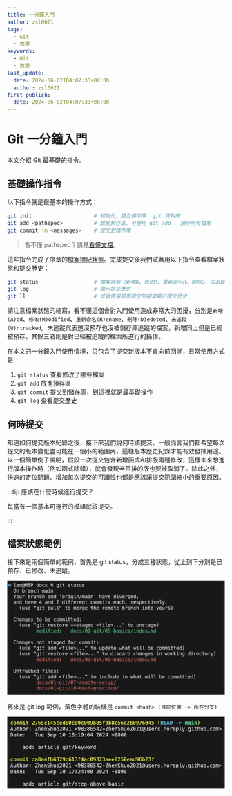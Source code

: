 ```yaml
---
title: 一分鐘入門
author: zsl0621
tags:
  - Git
  - 教學
keywords:
  - Git
  - 教學
last_update:
  date: 2024-06-02T04:07:33+08:00
  author: zsl0621
first_publish:
  date: 2024-06-02T04:07:33+08:00
---
```


# Git 一分鐘入門

本文介紹 Git 最基礎的指令。

## 基礎操作指令

以下指令就是最基本的操作方式：

```sh
git init                    # 初始化，建立儲存庫 .git 資料夾
git add <pathspec>          # 放到預存區，可使用 git add . 預存所有檔案
git commit -m <messages>    # 提交到儲存庫
```

> 看不懂 pathspec？請見[看懂文檔](../preliminaries/read-git-docs#pathspec)。

這些指令完成了序章的[檔案標記狀態](../preliminaries/basic-knowledge#概念)。完成提交後我們試著用以下指令查看檔案狀態和提交歷史：

```sh
git status                  # 檔案狀態（新增A、修改M、重新命名R、刪除D、未追蹤U）
git log                     # 顯示提交歷史
git ll                      # 或者使用前面設定的縮寫顯示提交歷史
```

請注意檔案狀態的縮寫，看不懂這個會對入門使用造成非常大的困擾，分別是`新增(A)dd`、`修改(M)odified`、`重新命名(R)ename`、`刪除(D)edeted`、`未追蹤(U)ntracked`。未追蹤代表還沒預存也沒被儲存庫追蹤的檔案，新增同上但是已經被預存，其餘三者則是對已經被追蹤的檔案所進行的操作。

在本文的一分鐘入門使用情境，只包含了提交新版本不會向前回溯，日常使用方式是

1. `git status` 查看修改了哪些檔案
2. `git add` 放進預存區
3. `git commit` 提交到儲存庫，到這裡就是最基礎操作
4. `git log` 查看提交歷史

## 何時提交

知道如何提交版本紀錄之後，接下來我們說何時該提交。一般而言我們都希望每次提交的版本變化盡可能在一個小的範圍內，這樣版本歷史紀錄才能有效發揮用途。以一個簡單例子說明，假設一次提交包含新增函式和排版兩種修改，這樣未來想進行版本操作時（例如函式除錯），就會發現辛苦排的版也要被取消了。除此之外，快速的定位問題、增加每次提交的可讀性也都是應該讓提交範圍縮小的重要原因。

:::tip 應該在什麼時候進行提交？

每當有一個基本可運行的模組就該提交。

:::

## 檔案狀態範例

接下來是兩個簡單的範例，首先是 git status，分成三種狀態，從上到下分別是已預存、已修改、未追蹤。

![git status](data/git-status.webp "git status")

再來是 git log 範例，黃色字體的結構是 `commit <hash> (目前位置 -> 所在分支)`

![git log](data/git-log.webp "git log")
